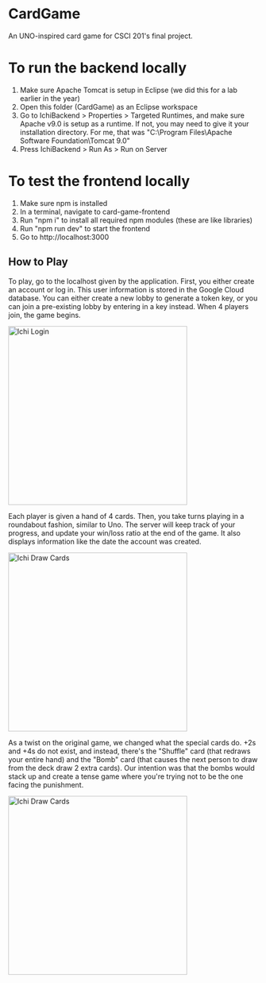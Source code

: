 # CardGame
 An UNO-inspired card game for CSCI 201's final project.

# To run the backend locally
1. Make sure Apache Tomcat is setup in Eclipse (we did this for a lab earlier in the year)
2. Open this folder (CardGame) as an Eclipse workspace
3. Go to IchiBackend > Properties > Targeted Runtimes, and make sure Apache v9.0 is setup as a runtime. If not, you may need to give it your installation directory. For me, that was "C:\Program Files\Apache Software Foundation\Tomcat 9.0"
4. Press IchiBackend > Run As > Run on Server

# To test the frontend locally
1. Make sure npm is installed
2. In a terminal, navigate to card-game-frontend
3. Run "npm i" to install all required npm modules (these are like libraries)
4. Run "npm run dev" to start the frontend
5. Go to http://localhost:3000

## How to Play

To play, go to the localhost given by the application. First, you either create an account or log in. This user information is stored in the Google Cloud database. You can either create a new lobby to generate a token key, or you can join a pre-existing lobby by entering in a key instead. When 4 players join, the game begins.

<img src = "https://i.imgur.com/wqPHLyL.png" alt = "Ichi Login" height="360">

Each player is given a hand of 4 cards. Then, you take turns playing in a roundabout fashion, similar to Uno. The server will keep track of your progress, and update your win/loss ratio at the end of the game. It also displays information like the date the account was created.

<img src = "https://i.imgur.com/WQ2isxR.gif" alt = "Ichi Draw Cards" height="360">

As a twist on the original game, we changed what the special cards do. +2s and +4s do not exist, and instead, there's the "Shuffle" card (that redraws your entire hand) and the "Bomb" card (that causes the next person to draw from the deck draw 2 extra cards). Our intention was that the bombs would stack up and create a tense game where you're trying not to be the one facing the punishment.

<img src = "https://i.imgur.com/L4aJtXi.gif" alt = "Ichi Draw Cards" height="360">
